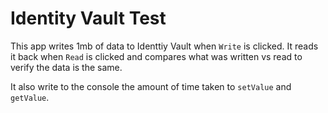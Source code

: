 # Identity Vault Test

This app writes 1mb of data to Identtiy Vault when `Write` is clicked. It reads it back when `Read` is clicked and compares what was written vs read to verify the data is the same.

It also write to the console the amount of time taken to `setValue` and `getValue`.